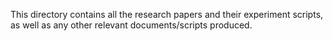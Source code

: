 This directory contains all the research papers and their experiment scripts,
as well as any other relevant documents/scripts produced.
